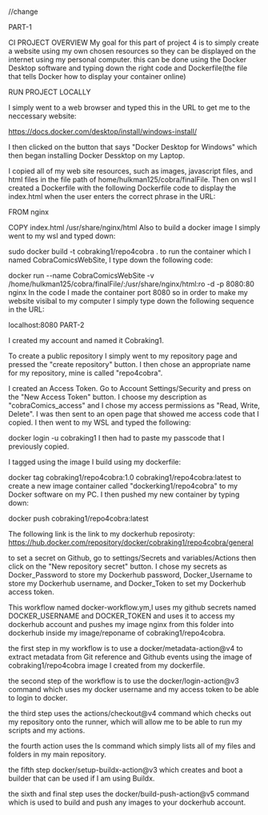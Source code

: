 //change

PART-1

CI PROJECT OVERVIEW
My goal for this part of project 4 is to simply create a website using my own chosen resources so they can be displayed on the internet using my personal computer. this can be done using the Docker Desktop software and typing down the right code and Dockerfile(the file that tells Docker how to display your container online)

RUN PROJECT LOCALLY

I simply went to a web browser and typed this in the URL to get me to the neccessary website:

https://docs.docker.com/desktop/install/windows-install/

I then clicked on the button that says "Docker Desktop for Windows" which then began installing Docker Dessktop on my Laptop.

I copied all of my web site resources, such as images, javascript files, and html files in the file path of home/hulkman125/cobra/finalFile. Then on wsl I created a Dockerfile with the following Dockerfile code to display the index.html when the user enters the correct phrase in the URL:

   FROM nginx

   COPY index.html /usr/share/nginx/html
Also to build a docker image I simply went to my wsl and typed down:

  sudo docker build -t cobraking1/repo4cobra .
to run the container which I named CobraComicsWebSite, I type down the following code:

   docker run --name CobraComicsWebSite -v /home/hulkman125/cobra/finalFile/:/usr/share/nginx/html:ro -d -p 8080:80 nginx
In the code I made the container port 8080 so in order to make my website visibal to my computer I simply type down the following sequence in the URL:

   localhost:8080
PART-2

I created my account and named it Cobraking1.

To create a public repository I simply went to my repository page and pressed the "create repository" button. I then chose an appropriate name for my repository, mine is called "repo4cobra".

I created an Access Token. Go to Account Settings/Security and press on the "New Access Token" button. I choose my description as "cobraComics_access" and I chose my access permissions as "Read, Write, Delete". I was then sent to an open page that showed me access code that I copied. I then went to my WSL and typed the following:

 docker login -u cobraking1
I then had to paste my passcode that I previously copied.

I tagged using the image I build using my dockerfile:

   docker tag cobraking1/repo4cobra:1.0 cobraking1/repo4cobra:latest
to create a new image container called "dockerking1/repo4cobra" to my Docker software on my PC. I then pushed my new container by typing down:

docker push cobraking1/repo4cobra:latest

The following link is the link to my dockerhub reposiroty: https://hub.docker.com/repository/docker/cobraking1/repo4cobra/general

to set a secret on Github, go to settings/Secrets and variables/Actions then click on the "New repository secret" button. I chose my secrets as Docker_Password to store my Dockerhub password, Docker_Username to store my Dockerhub username, and Docker_Token to set my Dockerhub access token.

This workflow named docker-workflow.ym,l uses my github secrets named DOCKER_USERNAME and DOCKER_TOKEN and uses it to access my dockerhub account and pushes my image nginx from this folder into dockerhub inside my image/reponame of cobraking1/repo4cobra.

the first step in my workflow is to use a docker/metadata-action@v4 to extract metadata from Git reference and Github events using the image of cobraking1/repo4cobra image I created from my dockerfile.

the second step of the workflow is to use the docker/login-action@v3 command which uses my docker username and my access token to be able to login to docker.

the third step uses the actions/checkout@v4 command which checks out my repository onto the runner, which will allow me to be able to run my scripts and my actions.

the fourth action uses the ls command which simply lists all of my files and folders in my main repository.

the fifth step docker/setup-buildx-action@v3 which creates and boot a builder that can be used if I am using Buildx.

the sixth and final step uses the docker/build-push-action@v5 command which is used to build and push any images to your dockerhub account.
